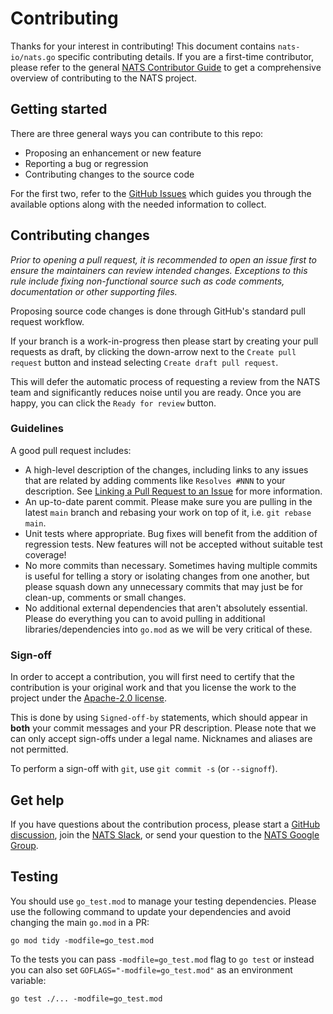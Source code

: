 # Contributing

Thanks for your interest in contributing! This document contains `nats-io/nats.go` specific contributing details. If you
are a first-time contributor, please refer to the general [NATS Contributor Guide](https://nats.io/contributing/) to get
a comprehensive overview of contributing to the NATS project.

## Getting started

There are three general ways you can contribute to this repo:

- Proposing an enhancement or new feature
- Reporting a bug or regression
- Contributing changes to the source code

For the first two, refer to the [GitHub Issues](https://github.com/frbrno/nats.go/issues/new/choose) which guides you
through the available options along with the needed information to collect.

## Contributing changes

_Prior to opening a pull request, it is recommended to open an issue first to ensure the maintainers can review intended
changes. Exceptions to this rule include fixing non-functional source such as code comments, documentation or other
supporting files._

Proposing source code changes is done through GitHub's standard pull request workflow.

If your branch is a work-in-progress then please start by creating your pull requests as draft, by clicking the
down-arrow next to the `Create pull request` button and instead selecting `Create draft pull request`.

This will defer the automatic process of requesting a review from the NATS team and significantly reduces noise until
you are ready. Once you are happy, you can click the `Ready for review` button.

### Guidelines

A good pull request includes:

- A high-level description of the changes, including links to any issues that are related by adding comments
  like `Resolves #NNN` to your description.
  See [Linking a Pull Request to an Issue](https://docs.github.com/en/issues/tracking-your-work-with-issues/linking-a-pull-request-to-an-issue)
  for more information.
- An up-to-date parent commit. Please make sure you are pulling in the latest `main` branch and rebasing your work on
  top of it, i.e. `git rebase main`.
- Unit tests where appropriate. Bug fixes will benefit from the addition of regression tests. New features will not be
  accepted without suitable test coverage!
- No more commits than necessary. Sometimes having multiple commits is useful for telling a story or isolating changes
  from one another, but please squash down any unnecessary commits that may just be for clean-up, comments or small
  changes.
- No additional external dependencies that aren't absolutely essential. Please do everything you can to avoid pulling in
  additional libraries/dependencies into `go.mod` as we will be very critical of these.

### Sign-off

In order to accept a contribution, you will first need to certify that the contribution is your original work and that
you license the work to the project under
the [Apache-2.0 license](https://github.com/frbrno/nats.go/blob/main/LICENSE).

This is done by using `Signed-off-by` statements, which should appear in **both** your commit messages and your PR
description. Please note that we can only accept sign-offs under a legal name. Nicknames and aliases are not permitted.

To perform a sign-off with `git`, use `git commit -s` (or `--signoff`).

## Get help

If you have questions about the contribution process, please start
a [GitHub discussion](https://github.com/frbrno/nats.go/discussions), join the [NATS Slack](https://slack.nats.io/), or
send your question to the [NATS Google Group](https://groups.google.com/forum/#!forum/natsio).

## Testing

You should use `go_test.mod` to manage your testing dependencies. Please use the following command to update your
dependencies and avoid changing the main `go.mod` in a PR:

```shell
go mod tidy -modfile=go_test.mod
```

To the tests you can pass `-modfile=go_test.mod` flag to `go test` or instead you can also set `GOFLAGS="-modfile=go_test.mod"` as an environment variable:

```shell
go test ./... -modfile=go_test.mod
```
